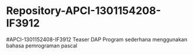 # Repository-APCI-1301154208-IF3912
#APCI-1301152408-IF3912
Teaser DAP
Program sederhana menggunakan bahasa pemrograman pascal
